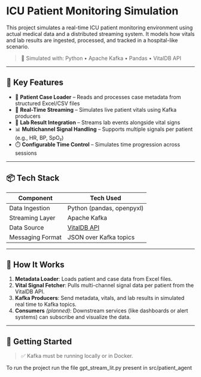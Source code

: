 # ICU Patient Monitoring Simulation

This project simulates a real-time ICU patient monitoring environment using actual medical data and a distributed streaming system. It models how vitals and lab results are ingested, processed, and tracked in a hospital-like scenario.

> 🏥 Simulated with: Python • Apache Kafka • Pandas • VitalDB API

---

## 🚀 Key Features

- 💾 **Patient Case Loader** – Reads and processes case metadata from structured Excel/CSV files
- 🔄 **Real-Time Streaming** – Simulates live patient vitals using Kafka producers
- 🧪 **Lab Result Integration** – Streams lab events alongside vital signs
- 📊 **Multichannel Signal Handling** – Supports multiple signals per patient (e.g., HR, BP, SpO₂)
- ⏱️ **Configurable Time Control** – Simulates time progression across sessions

---

## 📦 Tech Stack

| Component         | Tech Used            |
|------------------|----------------------|
| Data Ingestion    | Python (pandas, openpyxl) |
| Streaming Layer   | Apache Kafka         |
| Data Source       | [VitalDB API](https://vitaldb.net) |
| Messaging Format  | JSON over Kafka topics |

---

## 🧪 How It Works

1. **Metadata Loader**: Loads patient and case data from Excel files.
2. **Vital Signal Fetcher**: Pulls multi-channel signal data per patient from the VitalDB API.
3. **Kafka Producers**: Send metadata, vitals, and lab results in simulated real time to Kafka topics.
4. **Consumers** *(planned)*: Downstream services (like dashboards or alert systems) can subscribe and visualize the data.

---

## 🚀 Getting Started

> ✅ Kafka must be running locally or in Docker.

To run the project run the file 
gpt_stream_lit.py present in src/patient_agent
